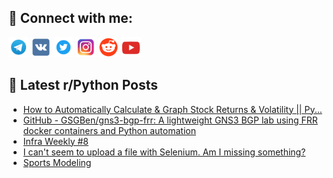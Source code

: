 ## 🔎 Connect with me:
[<img src="https://github.com/bullbesh/bullbesh/blob/main/images/Telegram.png" width="32" height="32" />](https://t.me/bullbesh)
[<img src="https://github.com/bullbesh/bullbesh/blob/main/images/VK.png" width="32" height="32" />](https://vk.com/bullbesh)
[<img src="https://github.com/bullbesh/bullbesh/blob/main/images/Twitter.png" width="32" height="32" />](https://twitter.com/bullbesh1)
[<img src="https://github.com/bullbesh/bullbesh/blob/main/images/Instagram.png" width="32" height="32" />](https://www.instagram.com/bullbesh)
[<img src="https://github.com/bullbesh/bullbesh/blob/main/images/Reddit.png" width="32" height="32" />](https://www.reddit.com/user/bullbesh)
[<img src="https://github.com/bullbesh/bullbesh/blob/main/images/YouTube.png" width="32" height="32" />](https://www.youtube.com/channel/UCtfjRs6uzgq5mfm8S06WTcg)

## 📕 Latest r/Python Posts
<!-- BLOG-POST-LIST:START -->
- [How to Automatically Calculate &amp; Graph Stock Returns &amp; Volatility || Py...](https://www.reddit.com/r/Python/comments/w7tbq5/how_to_automatically_calculate_graph_stock/)
- [GitHub - GSGBen/gns3-bgp-frr: A lightweight GNS3 BGP lab using FRR docker containers and Python automation](https://www.reddit.com/r/Python/comments/w7s2pu/github_gsgbengns3bgpfrr_a_lightweight_gns3_bgp/)
- [Infra Weekly #8](https://www.reddit.com/r/Python/comments/w7rq9p/infra_weekly_8/)
- [I can&#39;t seem to upload a file with Selenium. Am I missing something?](https://www.reddit.com/r/Python/comments/w7r8ao/i_cant_seem_to_upload_a_file_with_selenium_am_i/)
- [Sports Modeling](https://www.reddit.com/r/Python/comments/w7qqod/sports_modeling/)
<!-- BLOG-POST-LIST:END -->
